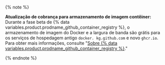 {% note %}

**Atualização de cobrança para armazenamento de imagem contêiner:** Durante a fase beta de {% data variables.product.prodname_github_container_registry %}, o armazenamento de imagem do Docker e a largura de banda são grátis para os serviços de hospedagem antigo `docker. kg.github.com` e novo `ghcr.io`. Para obter mais informações, consulte "[Sobre {% data variables.product.prodname_github_container_registry %}](/packages/getting-started-with-github-container-registry/about-github-container-registry)."

{% endnote %}

